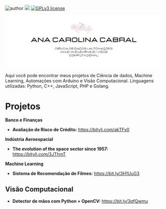 
![author](https://img.shields.io/badge/author-anacarolinaz-red.svg) [![](https://img.shields.io/badge/python-3.7+-blue.svg)](https://www.python.org/downloads/release/python-365/) [![GPLv3 license](https://img.shields.io/badge/License-GPLv3-blue.svg)](http://perso.crans.org/besson/LICENSE.html)

<p align="center">
</p>

<img src="bannergit.jpg">

<p>Aqui você pode encontrar meus projetos de Ciência de dados, Machine Learning, Automações com Arduino e Visão Computacional. Linguagens utilizadas: Python, C++, JavaScript, PHP e Golang. </p>

<b><h1>Projetos</h1></b>

**Banco e Finanças**

* **Avaliação de Risco de Crédito:** https://bityli.com/akTFv0

**Indústria Aeroespacial**

* **The evolution of the space sector since 1957:** https://bityli.com/3JThmT

**Machine Learning**

* **Sistema de Recomendação de Filmes:** https://bit.ly/3H1UuG3

<b><h2>Visão Computacional</h2></b>

* **Detector de mãos com Python + OpenCV:** https://bit.ly/3qfQwmu

